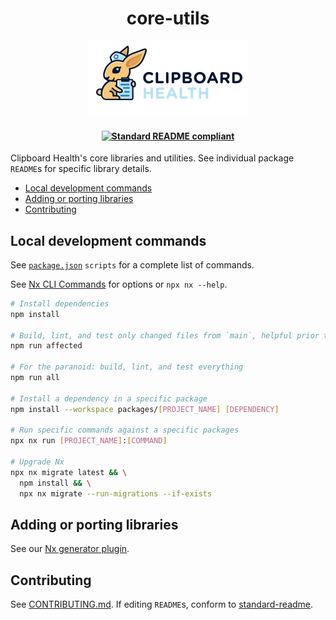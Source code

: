<h1 align="center">core-utils</h1>
<p align="center">
  <a href="https://www.clipboardhealth.com/"><img alt="Clipboard Health logo." src="./static/logo.png"></a>
</p>

<h4 align="center">
   <a href="https://github.com/RichardLitt/standard-readme">
    <img src="https://img.shields.io/badge/readme%20style-standard-brightgreen.svg" alt="Standard README compliant">
  </a>
</h4>

Clipboard Health's core libraries and utilities. See individual package `README`s for specific library details.

- [Local development commands](#local-development-commands)
- [Adding or porting libraries](#adding-or-porting-libraries)
- [Contributing](#contributing)

## Local development commands

See [`package.json`](./package.json) `scripts` for a complete list of commands.

See [Nx CLI Commands](https://nx.dev/reference/commands#nx-cli-commands) for options or `npx nx --help`.

```bash
# Install dependencies
npm install

# Build, lint, and test only changed files from `main`, helpful prior to opening PRs
npm run affected

# For the paranoid: build, lint, and test everything
npm run all

# Install a dependency in a specific package
npm install --workspace packages/[PROJECT_NAME] [DEPENDENCY]

# Run specific commands against a specific packages
npx nx run [PROJECT_NAME]:[COMMAND]

# Upgrade Nx
npx nx migrate latest && \
  npm install && \
  npx nx migrate --run-migrations --if-exists
```

## Adding or porting libraries

See our [Nx generator plugin](https://github.com/ClipboardHealth/core-utils/tree/main/packages/nx-plugin).

## Contributing

See [CONTRIBUTING.md](./CONTRIBUTING.md). If editing `README`s, conform to [standard-readme](https://github.com/RichardLitt/standard-readme).

